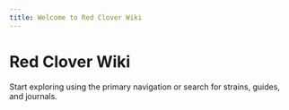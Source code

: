 ```yaml
---
title: Welcome to Red Clover Wiki
---
```


# Red Clover Wiki

Start exploring using the primary navigation or search for strains, guides, and journals.

